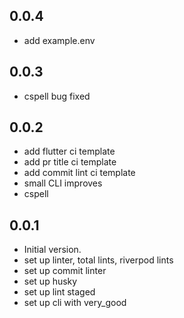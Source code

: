 ## 0.0.4

- add example.env

## 0.0.3

- cspell bug fixed

## 0.0.2

- add flutter ci template
- add pr title ci template
- add commit lint ci template
- small CLI improves
- cspell

## 0.0.1

- Initial version.
- set up linter, total lints, riverpod lints
- set up commit linter
- set up husky
- set up lint staged
- set up cli with very_good
